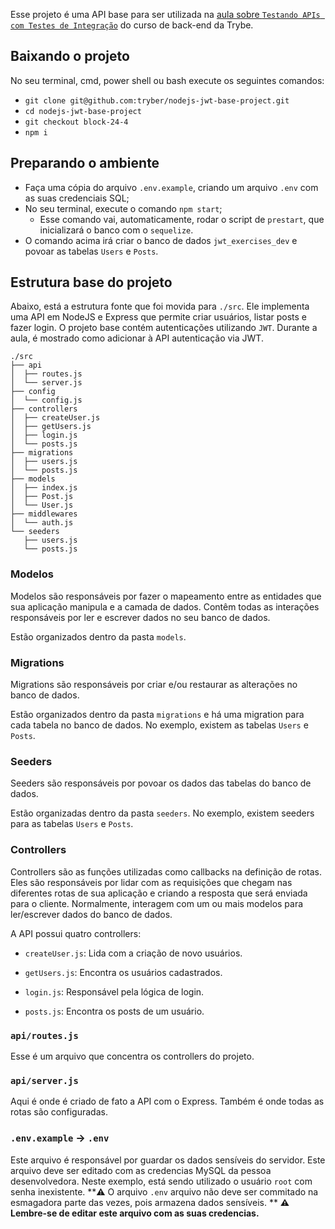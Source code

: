 Esse projeto é uma API base para ser utilizada na [aula sobre `Testando APIs com Testes de Integração`](https://app.betrybe.com/course/back-end/nodejs-orm-autenticacao/testando-apis-com-testes-de-integracao/0e610ada-1418-4fae-9d5a-8232909984f4) do curso de back-end da Trybe.

## Baixando o projeto

No seu terminal, cmd, power shell ou bash execute os seguintes comandos:

- `git clone git@github.com:tryber/nodejs-jwt-base-project.git`
- `cd nodejs-jwt-base-project`
- `git checkout block-24-4`
- `npm i`

## Preparando o ambiente

- Faça uma cópia do arquivo `.env.example`, criando um arquivo `.env` com as suas credenciais SQL;
- No seu terminal, execute o comando `npm start`;
  - Esse comando vai, automaticamente, rodar o script de `prestart`, que inicializará o banco com o `sequelize`.
- O comando acima irá criar o banco de dados `jwt_exercises_dev` e povoar as tabelas `Users` e `Posts`.

## Estrutura base do projeto

Abaixo, está a estrutura fonte que foi movida para `./src`. Ele implementa uma API em NodeJS e Express que permite criar usuários, listar posts e fazer login. O projeto base contém autenticações utilizando `JWT`. Durante a aula, é mostrado como adicionar à API autenticação via JWT.
 
```
./src
├── api
│  ├── routes.js
│  └── server.js
├── config
│  └── config.js
├── controllers
│  ├── createUser.js
│  ├── getUsers.js  
│  ├── login.js
│  └── posts.js
├── migrations
│  ├── users.js
│  └── posts.js  
├── models
│  ├── index.js
│  ├── Post.js
│  └── User.js
├── middlewares
│  └── auth.js
└── seeders
   ├── users.js
   └── posts.js
```

### Modelos

Modelos são responsáveis por fazer o mapeamento entre as entidades que sua aplicação manipula e a camada de dados. Contêm todas as interações responsáveis por ler e escrever dados no seu banco de dados.

Estão organizados dentro da pasta `models`.

### Migrations

Migrations são responsáveis por criar e/ou restaurar as alterações no banco de dados.

Estão organizados dentro da pasta `migrations` e há uma migration para cada tabela no banco de dados. No exemplo, existem as tabelas `Users` e `Posts`.

### Seeders

Seeders são responsáveis por povoar os dados das tabelas do banco de dados.

Estão organizadas dentro da pasta `seeders`. No exemplo, existem seeders para as tabelas `Users` e `Posts`.

### Controllers

Controllers são as funções utilizadas como callbacks na definição de rotas.
Eles são responsáveis por lidar com as requisições que chegam nas diferentes rotas de sua aplicação e criando a resposta que será enviada para o cliente. Normalmente, interagem com um ou mais modelos para ler/escrever dados do banco de dados.

A API possui quatro controllers:

  - `createUser.js`: Lida com a criação de novo usuários.

  - `getUsers.js`: Encontra os usuários cadastrados.
  
  - `login.js`: Responsável pela lógica de login.

  - `posts.js`: Encontra os posts de um usuário.
 
### `api/routes.js`

Esse é um arquivo que concentra os controllers do projeto.
 
### `api/server.js`

Aqui é onde é criado de fato a API com o Express. Também é onde todas as rotas são configuradas.

### `.env.example` -> `.env`

Este arquivo é responsável por guardar os dados sensíveis do servidor. Este arquivo deve ser editado com as credencias MySQL da pessoa desenvolvedora. Neste exemplo, está sendo utilizado o usuário `root` com senha inexistente.
**⚠️ O arquivo `.env` arquivo não deve ser commitado na esmagadora parte das vezes, pois armazena dados sensíveis. **
**⚠️ Lembre-se de editar este arquivo com as suas credencias.**
